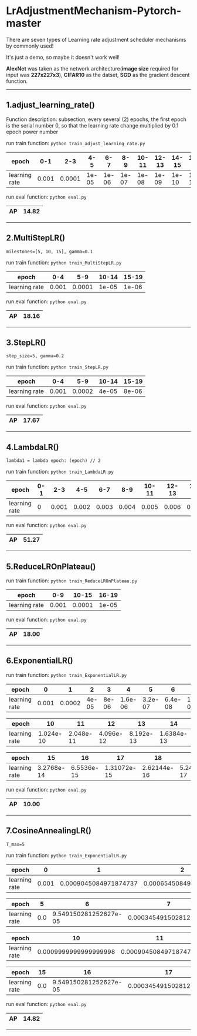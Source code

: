 # LrAdjustmentMechanism-Pytorch-master

There are seven types of Learning rate adjustment scheduler mechanisms by commonly used!

It's just a demo, so maybe it doesn't work well! 

**AlexNet** was taken as the network architecture(**image size** required for input was **227x227x3**), **CIFAR10** as the datset, **SGD** as the gradient descent function.

---

## 1.adjust_learning_rate()

Function description: subsection, every several (2) epochs, the first epoch is the serial number 0, so that the learning rate change multiplied by 0.1 epoch power number

run train function: `python train_adjust_learning_rate.py`

|     epoch   |  0-1  |  2-3  |  4-5  |   6-7 |   8-9   |   10-11   |  12-13  |  14-15 |  16-17  | 18-19 |
|-------------|-------|-------|-------|-------|---------|-----------|---------|--------|---------|-------|
|learning rate| 0.001 | 0.0001| 1e-05 | 1e-06 |  1e-07  |   1e-08   |  1e-09  |  1e-10 |  1e-11  | 1e-12 |


run eval function: `python eval.py`

|  AP |  14.82  |
|-----|---------|

---

## 2.MultiStepLR()

`milestones=[5, 10, 15], gamma=0.1`

run train function: `python train_MultiStepLR.py`

|     epoch   |  0-4  |  5-9  |  10-14  |  15-19 | 
|-------------|-------|-------|---------|--------|
|learning rate| 0.001 | 0.0001|  1e-05  |  1e-06 |

run eval function: `python eval.py`

|  AP |  18.16  |
|-----|---------|

---

## 3.StepLR()

`step_size=5, gamma=0.2`

run train function: `python train_StepLR.py`

|     epoch   |  0-4  |  5-9  |  10-14  |  15-19 | 
|-------------|-------|-------|---------|--------|
|learning rate| 0.001 | 0.0002|  4e-05  |  8e-06 |

run eval function: `python eval.py`

|  AP |  17.67  |
|-----|---------|

---

## 4.LambdaLR() 

`lambda1 = lambda epoch: (epoch) // 2`

run train function: `python train_LambdaLR.py`

|     epoch   |  0-1  |  2-3  |  4-5  |   6-7 |   8-9   |   10-11   |  12-13  |  14-15 |  16-17  | 18-19 |
|-------------|-------|-------|-------|-------|---------|-----------|---------|--------|---------|-------|
|learning rate|   0   | 0.001 | 0.002 | 0.003 |  0.004  |   0.005   |  0.006  |  0.007 |  0.008  | 0.009 |

run eval function: `python eval.py`

|  AP |  51.27  |
|-----|---------|

---

## 5.ReduceLROnPlateau()

run train function: `python train_ReduceLROnPlateau.py`

|     epoch   |   0-9  | 10-15  | 16-19  |
|-------------|--------|--------|--------|
|learning rate| 0.001  | 0.0001 |  1e-05 |

run eval function: `python eval.py`

|  AP |  18.00  |
|-----|---------|

---

## 6.ExponentialLR()

run train function: `python train_ExponentialLR.py`


|     epoch   |   0   |   1    |   2   |   3   |     4     |     5     |     6    |     7    |      8     |     9    |
|-------------|-------|--------|-------|-------|-----------|-----------|----------|----------|------------|----------|
|learning rate| 0.001 | 0.0002 | 4e-05 | 8e-06 |  1.6e-06  |  3.2e-07  |  6.4e-08 | 1.28e-08 |  2.56e-09  | 5.12e-10 |


|     epoch   |     10    |      11     |     12    |     13    |      14      | 
|-------------|-----------|-------------|-----------|-----------|--------------|
|learning rate| 1.024e-10 |  2.048e-11  | 4.096e-12 | 8.192e-13 |  1.6384e-13  |


 |     epoch   |       15     |     16      |      17     |       18      |      19     |
 |-------------|--------------|-------------|-------------|---------------|-------------|
 |learning rate|  3.2768e-14  |  6.5536e-15 | 1.31072e-15 |  2.62144e-16  | 5.24288e-17 |


run eval function: `python eval.py`

|  AP |  10.00  |
|-----|---------|

---

## 7.CosineAnnealingLR()

`T_max=5`

run train function: `python train_ExponentialLR.py`


|     epoch   |   0   |           1           |           2           |             3          |         4             | 
|-------------|-------|-----------------------|-----------------------|------------------------|-----------------------|
|learning rate| 0.001 | 0.0009045084971874737 | 0.0006545084971874737 | 0.00034549150281252633 | 9.549150281252633e-05 |




|     epoch   |     5     |           6           |            7           |           8           |            9          |
|-------------|-----------|-----------------------|------------------------|-----------------------|-----------------------|
|learning rate|   0.0     | 9.549150281252627e-05 | 0.00034549150281252617 | 0.0006545084971874735 | 0.0009045084971874735 |


|     epoch   |     10                  |           11           |            12           |           13           |            14          |
|-------------|-------------------------|------------------------|-------------------------|------------------------|------------------------|
|learning rate|  0.0009999999999999998  | 0.0009045084971874739  | 0.0006545084971874736   | 0.00034549150281252633 | 9.549150281252635e-05  |


|     epoch   |   15   |           16           |           17           |           18           |            19           |
|-------------|--------|------------------------|------------------------|------------------------|-------------------------|
|learning rate|   0.0  | 9.549150281252627e-05  | 0.00034549150281252617 |  0.0006545084971874743 |  0.0009045084971874746  |

run eval function: `python eval.py`

|  AP |  14.82  |
|-----|---------|

---



